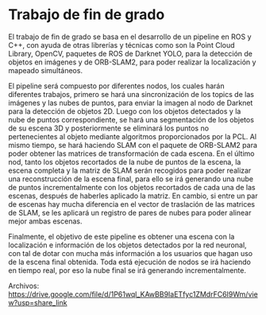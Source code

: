 # Trabajo de fin de grado

El trabajo de fin de grado se basa en el desarrollo de un pipeline en ROS y C++, con ayuda
de otras librerías y técnicas como son la Point Cloud Library, OpenCV, paquetes de ROS
de Darknet YOLO, para la detección de objetos en imágenes y de ORB-SLAM2, para
poder realizar la localización y mapeado simultáneos.

El pipeline será compuesto por diferentes nodos, los cuales harán diferentes trabajos,
primero se hará una sincronización de los topics de las imágenes y las nubes de puntos,
para enviar la imagen al nodo de Darknet para la detección de objetos 2D. Luego con los
objetos detectados y la nube de puntos correspondiente, se hará una segmentación de
los objetos de su escena 3D y posteriormente se eliminará los puntos no pertenecientes
al objeto mediante algoritmos proporcionados por la PCL. Al mismo tiempo, se hará
haciendo SLAM con el paquete de ORB-SLAM2 para poder obtener las matrices de
transformación de cada escena. En el último nod, tanto los objetos recortados de la nube
de puntos de la escena, la escena completa y la matriz de SLAM serán recogidos para
poder realizar una reconstrucción de la escena final, para ello se irá generando una nube
de puntos incrementalmente con los objetos recortados de cada una de las escenas,
después de haberles aplicado la matriz. En cambio, si entre un par de escenas hay mucha
diferencia en el vector de traslación de las matrices de SLAM, se les aplicará un registro
de pares de nubes para poder alinear mejor ambas escenas.

Finalmente, el objetivo de este pipeline es obtener una escena con la localización e
información de los objetos detectados por la red neuronal, con tal de dotar con mucha
más información a los usuarios que hagan uso de la escena final obtenida. Toda está
ejecución de nodos se irá haciendo en tiempo real, por eso la nube final se irá generando
incrementalmente.


Archivos: https://drive.google.com/file/d/1P61wql_KAwBB9IaETfyc1ZMdrFC6I9Wm/view?usp=share_link
